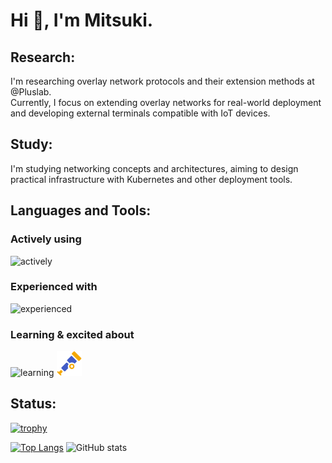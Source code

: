 <!--
**mitsu-3s/mitsu-3s** is a ✨ _special_ ✨ repository because its `README.md` (this file) appears on your GitHub profile.

Here are some ideas to get you started:

- 🔭 I’m currently working on ...
- 🌱 I’m currently learning ...
- 👯 I’m looking to collaborate on ...
- 🤔 I’m looking for help with ...
- 💬 Ask me about ...
- 📫 How to reach me: ...
- 😄 Pronouns: ...
- ⚡ Fun fact: ...
-->

# Hi 👋, I'm Mitsuki.

## Research:

I'm researching overlay network protocols and their extension methods at @Pluslab.  
Currently, I focus on extending overlay networks for real-world deployment and developing external terminals compatible with IoT devices.

## Study:

I'm studying networking concepts and architectures, aiming to design practical infrastructure with Kubernetes and other deployment tools.

## Languages and Tools:

### Actively using

<img alt="actively" src="https://skillicons.dev/icons?theme=light&perline=6&i=golang,ts,nodejs,mysql,linux,git,docker" />

### Experienced with

<img alt="experienced" src="https://skillicons.dev/icons?theme=light&perline=6&i=js,react,nextjs,vercel,php,laravel,flask,postgresql,c" />

### Learning & excited about

<img alt="learning" src="https://skillicons.dev/icons?theme=light&perline=6&i=k8s,opentelemetry,grafana,prometheus,gcp" />

<img src="images/opentelemetry.svg" width="40" height="40" />

## Status:

[![trophy](https://github-profile-trophy.vercel.app/?username=mitsu3s&row=2&column=4&theme=tokyonight)](https://github.com/ryo-ma/github-profile-trophy)

[![Top Langs](https://github-readme-stats.vercel.app/api/top-langs/?username=mitsu3s&layout=compact&theme=tokyonight)](https://github.com/anuraghazra/github-readme-stats)
![GitHub stats](https://github-readme-stats.vercel.app/api?username=mitsu3s&show_icons=true&theme=tokyonight&count_private=true)
